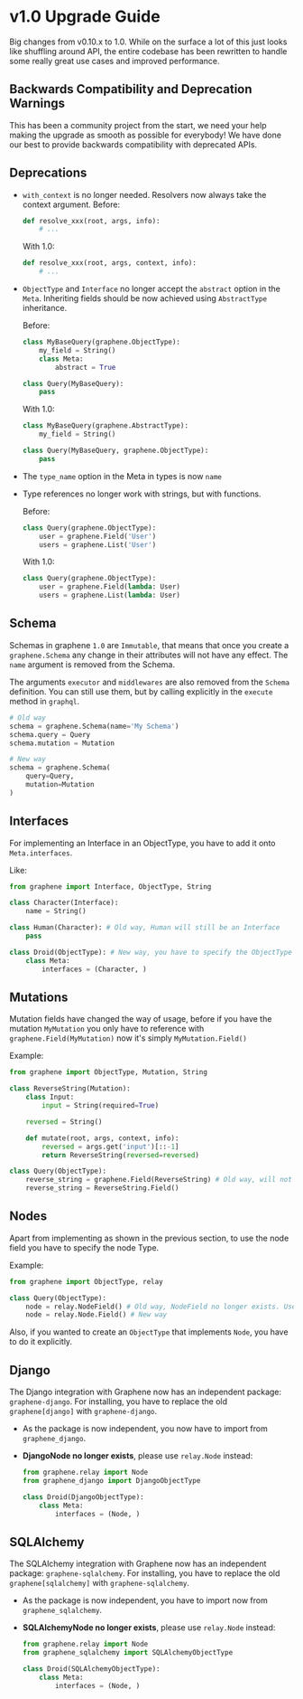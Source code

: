# v1.0 Upgrade Guide

Big changes from v0.10.x to 1.0. While on the surface a lot of this just looks like shuffling around API, the entire codebase has been rewritten to handle some really great use cases and improved performance.

## Backwards Compatibility and Deprecation Warnings

This has been a community project from the start, we need your help making the upgrade as smooth as possible for everybody!
We have done our best to provide backwards compatibility with deprecated APIs.

## Deprecations

- `with_context` is no longer needed. Resolvers now always take the context argument.
  Before:

  ```python
  def resolve_xxx(root, args, info):
      # ...
  ```

  With 1.0:

  ```python
  def resolve_xxx(root, args, context, info):
      # ...
  ```

- `ObjectType` and `Interface` no longer accept the `abstract` option in the `Meta`.
  Inheriting fields should be now achieved using `AbstractType` inheritance.

  Before:

  ```python
  class MyBaseQuery(graphene.ObjectType):
      my_field = String()
      class Meta:
          abstract = True

  class Query(MyBaseQuery):
      pass

  ```

  With 1.0:

  ```python
  class MyBaseQuery(graphene.AbstractType):
      my_field = String()

  class Query(MyBaseQuery, graphene.ObjectType):
      pass
  ```

- The `type_name` option in the Meta in types is now `name`

- Type references no longer work with strings, but with functions.

  Before:

  ```python
  class Query(graphene.ObjectType):
      user = graphene.Field('User')
      users = graphene.List('User')
  ```

  With 1.0:

  ```python
  class Query(graphene.ObjectType):
      user = graphene.Field(lambda: User)
      users = graphene.List(lambda: User)
  ```

## Schema

Schemas in graphene `1.0` are `Immutable`, that means that once you create a `graphene.Schema` any
change in their attributes will not have any effect.
The `name` argument is removed from the Schema.

The arguments `executor` and `middlewares` are also removed from the `Schema` definition.
You can still use them, but by calling explicitly in the `execute` method in `graphql`.

```python
# Old way
schema = graphene.Schema(name='My Schema')
schema.query = Query
schema.mutation = Mutation

# New way
schema = graphene.Schema(
    query=Query,
    mutation=Mutation
)
```

## Interfaces

For implementing an Interface in an ObjectType, you have to add it onto `Meta.interfaces`.

Like:

```python
from graphene import Interface, ObjectType, String

class Character(Interface):
    name = String()

class Human(Character): # Old way, Human will still be an Interface
    pass

class Droid(ObjectType): # New way, you have to specify the ObjectType
    class Meta:
        interfaces = (Character, )
```

## Mutations

Mutation fields have changed the way of usage, before if you have the mutation `MyMutation` you
only have to reference with `graphene.Field(MyMutation)` now it's simply `MyMutation.Field()`

Example:

```python
from graphene import ObjectType, Mutation, String

class ReverseString(Mutation):
    class Input:
        input = String(required=True)

    reversed = String()

    def mutate(root, args, context, info):
        reversed = args.get('input')[::-1]
        return ReverseString(reversed=reversed)

class Query(ObjectType):
    reverse_string = graphene.Field(ReverseString) # Old way, will not include the mutation arguments by default
    reverse_string = ReverseString.Field()
```

## Nodes

Apart from implementing as shown in the previous section, to use the node field you have to
specify the node Type.

Example:

```python
from graphene import ObjectType, relay

class Query(ObjectType):
    node = relay.NodeField() # Old way, NodeField no longer exists. Use Node.Field
    node = relay.Node.Field() # New way
```

Also, if you wanted to create an `ObjectType` that implements `Node`, you have to do it
explicitly.

## Django

The Django integration with Graphene now has an independent package: `graphene-django`.
For installing, you have to replace the old `graphene[django]` with `graphene-django`.

- As the package is now independent, you now have to import from `graphene_django`.
- **DjangoNode no longer exists**, please use `relay.Node` instead:

  ```python
  from graphene.relay import Node
  from graphene_django import DjangoObjectType

  class Droid(DjangoObjectType):
      class Meta:
          interfaces = (Node, )
  ```

## SQLAlchemy

The SQLAlchemy integration with Graphene now has an independent package: `graphene-sqlalchemy`.
For installing, you have to replace the old `graphene[sqlalchemy]` with `graphene-sqlalchemy`.

- As the package is now independent, you have to import now from `graphene_sqlalchemy`.
- **SQLAlchemyNode no longer exists**, please use `relay.Node` instead:

  ```python
  from graphene.relay import Node
  from graphene_sqlalchemy import SQLAlchemyObjectType

  class Droid(SQLAlchemyObjectType):
      class Meta:
          interfaces = (Node, )
  ```
